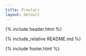 ```yaml
---
title: Prowlarr
layout: default
---
```


{% include header.html %}

{% include_relative README.md %}

{% include footer.html %}
